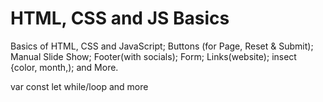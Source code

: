 # HTML, CSS and JS Basics
Basics of HTML, CSS and JavaScript;
Buttons (for Page, Reset & Submit);
Manual Slide Show;
Footer(with socials);
Form;
Links(website);
insect {color, month,);
and More.

var
const
let
while/loop
and more
